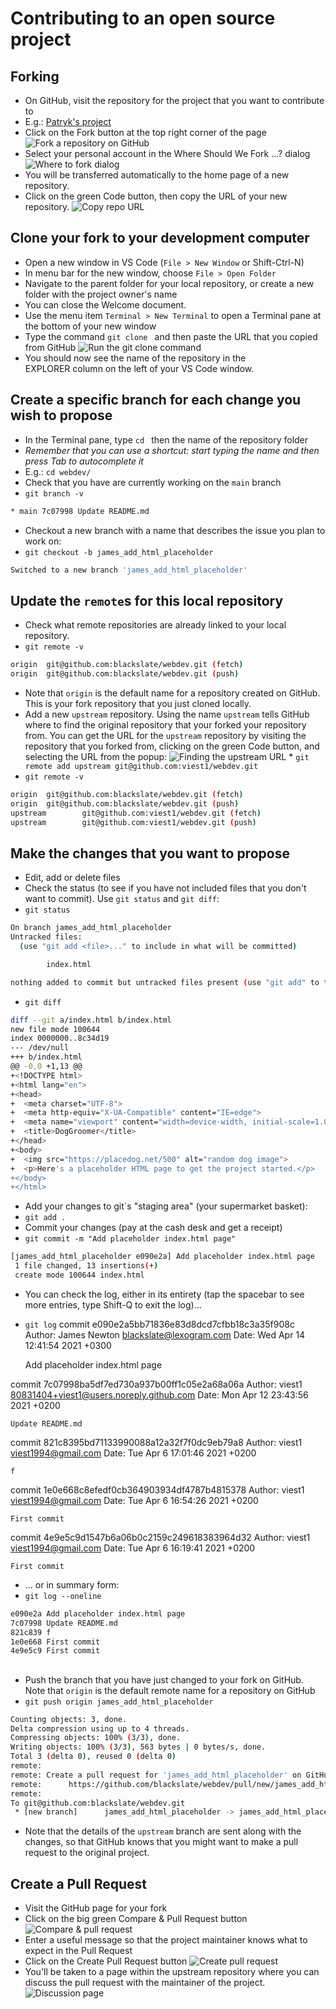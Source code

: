 # Contributing to an open source project

## Forking
* On GitHub, visit the repository for the project that you want to contribute to
* E.g.: [Patryk's project](https://github.com/viest1/webdev)
* Click on the Fork button at the top right corner of the page
![Fork a repository on GitHub](img/fork.png)
* Select your personal account in the Where Should We Fork ...? dialog
![Where to fork dialog](img/where.png)
* You will be transferred automatically to the home page of a new repository.
* Click on the green Code button, then copy the URL of your new repository.
![Copy repo URL](img/code.png)

## Clone your fork to your development computer
* Open a new window in VS Code (`File > New Window` or Shift-Ctrl-N)
* In menu bar for the new window, choose `File > Open Folder`
* Navigate to the parent folder for your local repository, or create a new folder with the project owner's name
* You can close the Welcome document.
* Use the menu item `Terminal > New Terminal` to open a Terminal pane at the bottom of your new window
* Type the command `git clone ` and then paste the URL that you copied from GitHub
![Run the git clone command](img/clone.png)
* You should now see the name of the repository in the EXPLORER column on the left of your VS Code window.

## Create a specific branch for each change you wish to propose
* In the Terminal pane, type `cd ` then the name of the repository folder
* *Remember that you can use a shortcut: start typing the name and then press Tab to autocomplete it*
* E.g.: `cd webdev/`
* Check that you have are currently working on the `main` branch
* `git branch -v`
```bash
* main 7c07998 Update README.md
```
* Checkout a new branch with a name that describes the issue you plan to work on:
* `git checkout -b james_add_html_placeholder`
```bash
Switched to a new branch 'james_add_html_placeholder'
```

## Update the `remote`s for this local repository
* Check what remote repositories are already linked to your local repository.
* `git remote -v`
```bash
origin  git@github.com:blackslate/webdev.git (fetch)
origin  git@github.com:blackslate/webdev.git (push)
```
* Note that `origin` is the default name for a repository created on GitHub. This is your fork repository that you just cloned locally.
* Add a new `upstream` repository. Using the name `upstream` tells GitHub where to find the original repository that your forked your repository from. You can get the URL for the `upstream` repository by visiting the repository that you forked from, clicking on the green Code button, and selecting the URL from the popup:
![Finding the upstream URL](img/upstream.png)
* `git remote add upstream git@github.com:viest1/webdev.git`
* `git remote -v`
```bash
origin  git@github.com:blackslate/webdev.git (fetch)
origin  git@github.com:blackslate/webdev.git (push)
upstream        git@github.com:viest1/webdev.git (fetch)
upstream        git@github.com:viest1/webdev.git (push)
```

## Make the changes that you want to propose
* Edit, add or delete files
* Check the status (to see if you have not included files that you don't want to commit). Use `git status` and `git diff`:
* `git status`
```bash
On branch james_add_html_placeholder
Untracked files:
  (use "git add <file>..." to include in what will be committed)

        index.html

nothing added to commit but untracked files present (use "git add" to track)
```
* `git diff`
```bash
diff --git a/index.html b/index.html
new file mode 100644
index 0000000..8c34d19
--- /dev/null
+++ b/index.html
@@ -0,0 +1,13 @@
+<!DOCTYPE html>
+<html lang="en">
+<head>
+  <meta charset="UTF-8">
+  <meta http-equiv="X-UA-Compatible" content="IE=edge">
+  <meta name="viewport" content="width=device-width, initial-scale=1.0">
+  <title>DogGroomer</title>
+</head>
+<body>
+  <img src="https://placedog.net/500" alt="random dog image">
+  <p>Here's a placeholder HTML page to get the project started.</p>
+</body>
+</html>
```
* Add your changes to git`s "staging area" (your supermarket basket):
* `git add .`
* Commit your changes (pay at the cash desk and get a receipt)
* `git commit -m "Add placeholder index.html page"`
```bash
[james_add_html_placeholder e090e2a] Add placeholder index.html page
 1 file changed, 13 insertions(+)
 create mode 100644 index.html
 ```
* You can check the log, either in its entirety (tap the spacebar to see more entries, type Shift-Q to exit the log)...
* `git log`
commit e090e2a5bb71836e83d8dcd7cfbb18c3a35f908c
Author: James Newton <blackslate@lexogram.com>
Date:   Wed Apr 14 12:41:54 2021 +0300

    Add placeholder index.html page

commit 7c07998ba5df7ed730a937b00ff1c05e2a68a06a
Author: viest1 <80831404+viest1@users.noreply.github.com>
Date:   Mon Apr 12 23:43:56 2021 +0200

    Update README.md

commit 821c8395bd71133990088a12a32f7f0dc9eb79a8
Author: viest1 <viest1994@gmail.com>
Date:   Tue Apr 6 17:01:46 2021 +0200

    f

commit 1e0e668c8efedf0cb364903934df4787b4815378
Author: viest1 <viest1994@gmail.com>
Date:   Tue Apr 6 16:54:26 2021 +0200

    First commit

commit 4e9e5c9d1547b6a06b0c2159c249618383964d32
Author: viest1 <viest1994@gmail.com>
Date:   Tue Apr 6 16:19:41 2021 +0200

    First commit

* ... or in summary form:
* `git log --oneline`
```bash
e090e2a Add placeholder index.html page
7c07998 Update README.md
821c839 f
1e0e668 First commit
4e9e5c9 First commit
```

##
* Push the branch that you have just changed to your fork on GitHub. Note that `origin` is the default remote name for a repository on GitHub
* `git push origin james_add_html_placeholder`
```bash
Counting objects: 3, done.
Delta compression using up to 4 threads.
Compressing objects: 100% (3/3), done.
Writing objects: 100% (3/3), 563 bytes | 0 bytes/s, done.
Total 3 (delta 0), reused 0 (delta 0)
remote:
remote: Create a pull request for 'james_add_html_placeholder' on GitHub by visiting:
remote:      https://github.com/blackslate/webdev/pull/new/james_add_html_placeholder
remote:
To git@github.com:blackslate/webdev.git
 * [new branch]      james_add_html_placeholder -> james_add_html_placeholder
```
* Note that the details of the `upstream` branch are sent along with the changes, so that GitHub knows that you might want to make a pull request to the original project.

## Create a Pull Request
* Visit the GitHub page for your fork
* Click on the big green Compare & Pull Request button
![Compare & pull request](img/compare.png)
* Enter a useful message so that the project maintainer knows what to expect in the Pull Request
* Click on the Create Pull Request button
![Create pull request](img/createPR.png)
* You'll be taken to a page within the upstream repository where you can discuss the pull request with the maintainer of the project.
![Discussion page](img/discussion.png)
